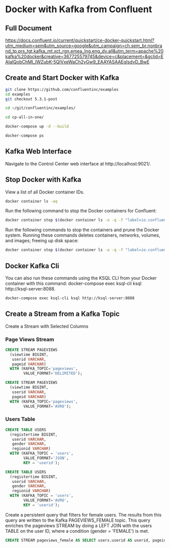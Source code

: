 # Docker with Kafka from Confluent

## Full Document
https://docs.confluent.io/current/quickstart/ce-docker-quickstart.html?utm_medium=sem&utm_source=google&utm_campaign=ch.sem_br.nonbrand_tp.prs_tgt.kafka_mt.xct_rgn.emea_lng.eng_dv.all&utm_term=apache%20kafka%20docker&creative=367725579745&device=c&placement=&gclid=EAIaIQobChMI_IWZubK-5QIVxeWaCh2yGw9_EAAYASAAEgIsdvD_BwE


## Create and Start Docker with Kafka
```bash
git clone https://github.com/confluentinc/examples
cd examples
git checkout 5.3.1-post
```

```bash
cd ~/git/confluentinc/examples/
```
```bash
cd cp-all-in-one/
```

```bash
docker-compose up -d --build
```

```bash
docker-compose ps
```

## Kafka Web Interface
Navigate to the Control Center web interface at http://localhost:9021/.

## Stop Docker with Kafka
View a list of all Docker container IDs.

```bash
docker container ls -aq
```

Run the following command to stop the Docker containers for Confluent:
```bash
docker container stop $(docker container ls -a -q -f "label=io.confluent.docker")
```

Run the following commands to stop the containers and prune the Docker system. Running these commands deletes containers, networks, volumes, and images; freeing up disk space:
```bash
docker container stop $(docker container ls -a -q -f "label=io.confluent.docker") && docker system prune -a -f --volumes
```



## Docker Kafka Cli
You can also run these commands using the KSQL CLI from your Docker container with this command: docker-compose exec ksql-cli ksql http://ksql-server:8088.

```bash
docker-compose exec ksql-cli ksql http://ksql-server:8088
```


## Create a Stream from a Kafka Topic
Create a Stream with Selected Columns

### Page Views Stream
```sql
CREATE STREAM PAGEVIEWS
  (viewtime BIGINT,
   userid VARCHAR,
   pageid VARCHAR)
  WITH (KAFKA_TOPIC='pageviews',
        VALUE_FORMAT='DELIMITED');
```

```sql
CREATE STREAM PAGEVIEWS
  (viewtime BIGINT,
   userid VARCHAR,
   pageid VARCHAR)
  WITH (KAFKA_TOPIC='pageviews',
        VALUE_FORMAT='AVRO');
```

### Users Table
```sql
CREATE TABLE USERS
  (registertime BIGINT,
   userid VARCHAR,
   gender VARCHAR,
   regionid VARCHAR)
  WITH (KAFKA_TOPIC = 'users',
        VALUE_FORMAT='JSON',
        KEY = 'userid');
```

```sql
CREATE TABLE USERS
  (registertime BIGINT,
   userid VARCHAR,
   gender VARCHAR,
   regionid VARCHAR)
  WITH (KAFKA_TOPIC = 'users',
        VALUE_FORMAT='AVRO',
        KEY = 'userid');
```

Create a persistent query that filters for female users. The results from this query are written to the Kafka PAGEVIEWS_FEMALE topic. This query enriches the pageviews STREAM by doing a LEFT JOIN with the users TABLE on the user ID, where a condition (gender = 'FEMALE') is met.
```sql
CREATE STREAM pageviews_female AS SELECT users.userid AS userid, pageid, regionid, gender FROM pageviews LEFT JOIN users ON pageviews.userid = users.userid WHERE gender = 'FEMALE';
```